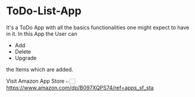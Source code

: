 # ToDo-List-App
It's a ToDo App with all the basics functionalities one might expect to have in it.
In this App the User can 
* Add
* Delete 
* Upgrade 

the Items which are added.

Visit Amazon App Store 👉🏻 https://www.amazon.com/dp/B097XQPS74/ref=apps_sf_sta
